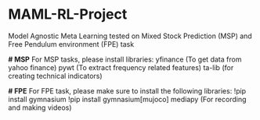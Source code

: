 # MAML-RL-Project
Model Agnostic Meta Learning tested on Mixed Stock Prediction (MSP) and Free Pendulum environment (FPE) task

**# MSP**
For MSP tasks, please install libraries:
yfinance (To get data from yahoo finance)
pywt (To extract frequency related features)
ta-lib (for creating technical indicators)

**# FPE**
For FPE task, please make sure to install the following libraries:
!pip install gymnasium
!pip install gymnasium[mujoco]
mediapy (For recording and making videos)


